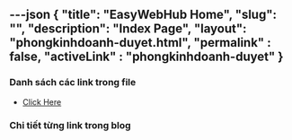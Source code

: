 ---json
{
    "title": "EasyWebHub Home",
    "slug": "",
    "description": "Index Page",
    "layout": "phongkinhdoanh-duyet.html",
    "permalink" : false,
    "activeLink" : "phongkinhdoanh-duyet"
}
---

### Danh sách các link trong file
- [Click Here](./blog-list.html)

### Chi tiết từng link trong blog
